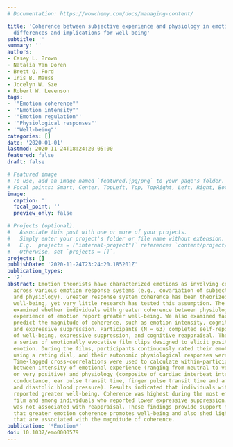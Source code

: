 ```yaml
---
# Documentation: https://wowchemy.com/docs/managing-content/

title: 'Coherence between subjective experience and physiology in emotion: Individual
  differences and implications for well-being'
subtitle: ''
summary: ''
authors:
- Casey L. Brown
- Natalia Van Doren
- Brett Q. Ford
- Iris B. Mauss
- Jocelyn W. Sze
- Robert W. Levenson
tags:
- '"Emotion coherence"'
- '"Emotion intensity"'
- '"Emotion regulation"'
- '"Physiological responses"'
- '"Well-being"'
categories: []
date: '2020-01-01'
lastmod: 2020-11-24T18:24:20-05:00
featured: false
draft: false

# Featured image
# To use, add an image named `featured.jpg/png` to your page's folder.
# Focal points: Smart, Center, TopLeft, Top, TopRight, Left, Right, BottomLeft, Bottom, BottomRight.
image:
  caption: ''
  focal_point: ''
  preview_only: false

# Projects (optional).
#   Associate this post with one or more of your projects.
#   Simply enter your project's folder or file name without extension.
#   E.g. `projects = ["internal-project"]` references `content/project/deep-learning/index.md`.
#   Otherwise, set `projects = []`.
projects: []
publishDate: '2020-11-24T23:24:20.185201Z'
publication_types:
- '2'
abstract: Emotion theorists have characterized emotions as involving coherent responding
  across various emotion response systems (e.g., covariation of subjective experience
  and physiology). Greater response system coherence has been theorized to promote
  well-being, yet very little research has tested this assumption. The current study
  examined whether individuals with greater coherence between physiology and subjective
  experience of emotion report greater well-being. We also examined factors that may
  predict the magnitude of coherence, such as emotion intensity, cognitive reappraisal,
  and expressive suppression. Participants (N = 63) completed self-report measures
  of well-being, expressive suppression, and cognitive reappraisal. They then watched
  a series of emotionally evocative film clips designed to elicit positive and negative
  emotion. During the films, participants continuously rated their emotional experience
  using a rating dial, and their autonomic physiological responses were recorded.
  Time-lagged cross-correlations were used to calculate within-participant coherence
  between intensity of emotional experience (ranging from neutral to very negative
  or very positive) and physiology (composite of cardiac interbeat interval, skin
  conductance, ear pulse transit time, finger pulse transit time and amplitude, systolic
  and diastolic blood pressure). Results indicated that individuals with greater coherence
  reported greater well-being. Coherence was highest during the most emotionally intense
  film and among individuals who reported lower expressive suppression. However, coherence
  was not associated with reappraisal. These findings provide support for the idea
  that greater emotion coherence promotes well-being and also shed light on factors
  that are associated with the magnitude of coherence.
publication: '*Emotion*'
doi: 10.1037/emo0000579
---
```

